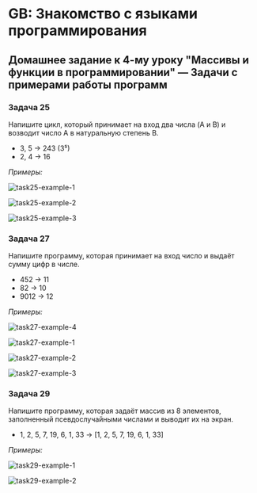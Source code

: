 # GB: Знакомство с языками программирования

## Домашнее задание к 4-му уроку "Массивы и функции в программировании"  &mdash; Задачи с примерами работы программ

### Задача 25

Напишите цикл, который принимает на вход два числа (A и B) и возводит число A в натуральную степень B.

* 3, 5 -> 243 (3⁵)
* 2, 4 -> 16

*Примеры:*

![task25-example-1](https://user-images.githubusercontent.com/109767480/185070552-a058ce23-b8c1-4cb2-a9e0-72271298d741.png)

![task25-example-2](https://user-images.githubusercontent.com/109767480/185070564-09e3d3da-5546-4e66-a70a-3fb6bc543f24.png)

![task25-example-3](https://user-images.githubusercontent.com/109767480/185070591-4cf29c4a-f29e-44fa-b7d4-6e39d2679262.png)

### Задача 27

Напишите программу, которая принимает на вход число и выдаёт сумму цифр в числе.

* 452 -> 11
* 82 -> 10
* 9012 -> 12

*Примеры:*

![task27-example-4](https://user-images.githubusercontent.com/109767480/185496095-08516059-f40a-47f4-bba2-856127603a50.png)

![task27-example-1](https://user-images.githubusercontent.com/109767480/185070626-bfe13b91-b5d7-479d-bd2a-e97b0b6c5f21.png)

![task27-example-2](https://user-images.githubusercontent.com/109767480/185070647-6b3e662f-c008-4fba-bf73-be38b2ce9b5c.png)

![task27-example-3](https://user-images.githubusercontent.com/109767480/185070663-de75f1cc-0dac-432b-ba89-ed6b984592b7.png)

### Задача 29

Напишите программу, которая задаёт массив из 8 элементов, заполненный псевдослучайными числами и выводит их на экран.

* 1, 2, 5, 7, 19, 6, 1, 33 -> [1, 2, 5, 7, 19, 6, 1, 33]

*Примеры:*

![task29-example-1](https://user-images.githubusercontent.com/109767480/185070692-c576018f-363f-48f9-a2e0-388f3b702074.png)

![task29-example-2](https://user-images.githubusercontent.com/109767480/185070706-30531ea4-6c6e-46b1-9698-800f6c42f4e3.png)
